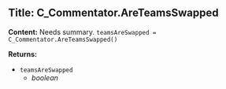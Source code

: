 ## Title: C_Commentator.AreTeamsSwapped

**Content:**
Needs summary.
`teamsAreSwapped = C_Commentator.AreTeamsSwapped()`

**Returns:**
- `teamsAreSwapped`
  - *boolean*